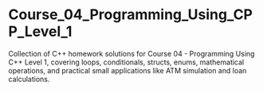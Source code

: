 # Course_04_Programming_Using_CPP_Level_1
Collection of C++ homework solutions for Course 04 - Programming Using C++ Level 1, covering loops, conditionals, structs, enums, mathematical operations, and practical small applications like ATM simulation and loan calculations.
